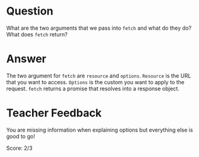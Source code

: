 # Question

What are the two arguments that we pass into `fetch` and what do they do? What does `fetch` return?

# Answer

The two argument for `fetch` are `resource` and `options`. `Resource` is the URL that you want to access. `Options` is the custom you want to apply to the request. `fetch` returns a promise that resolves into a response object.

# Teacher Feedback

You are missing information when explaining options but everything else is good to go! 

Score: 2/3
